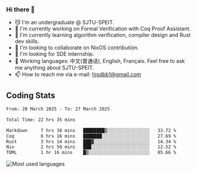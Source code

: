### Hi there 👋

<!--
**definfo/definfo** is a ✨ _special_ ✨ repository because its `README.md` (this file) appears on your GitHub profile.

Here are some ideas to get you started:

- 🔭 I’m currently working on ...
- 🌱 I’m currently learning ...
- 👯 I’m looking to collaborate on ...
- 🤔 I’m looking for help with ...
- 💬 Ask me about ...
- 📫 How to reach me: ...
- 😄 Pronouns: ...
- ⚡ Fun fact: ...
-->

- 😼 I'm an undergraduate @ SJTU-SPEIT.
- 🔭 I'm currently working on Formal Verification with Coq Proof Assistant.
- 🌱 I'm currently learning algorithm verification, compiler design and Rust dev skills.
- 👯 I'm looking to collaborate on NixOS contribution.
- 🤔 I'm looking for SDE internship.
- 💬 Working languages: 中文(普通话), English, Français. Feel free to ask me anything about SJTU-SPEIT.
- 📫 How to reach me via e-mail: hjsdbb1@gmail.com

## Coding Stats

<!--START_SECTION:waka-->

```txt
From: 20 March 2025 - To: 27 March 2025

Total Time: 22 hrs 35 mins

Markdown     7 hrs 38 mins   ████████▒░░░░░░░░░░░░░░░░   33.72 %
Coq          6 hrs 16 mins   ███████░░░░░░░░░░░░░░░░░░   27.69 %
Rust         3 hrs 14 mins   ███▓░░░░░░░░░░░░░░░░░░░░░   14.34 %
Nix          2 hrs 50 mins   ███░░░░░░░░░░░░░░░░░░░░░░   12.52 %
TOML         1 hr 16 mins    █▒░░░░░░░░░░░░░░░░░░░░░░░   05.66 %
```

<!--END_SECTION:waka-->

![Most used languages](https://github-readme-stats.vercel.app/api/top-langs/?username=definfo&layout=donut&theme=dracula&exclude_repo=xv6-labs-2023)

